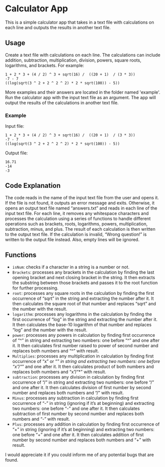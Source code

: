 # Calculator App
This is a simple calculator app that takes in a text file with calculations on each line and outputs the results in another text file.

## Usage
Create a text file with calculations on each line. The calculations can include addition, subtraction, multiplication, division, powers, square roots, logarithms, and brackets. For example:
```
1 + 2 * 3 + (4 / 2) ^ 3 + sqrt(16) /  ((20 + 1)  / (3 * 3))
-7 - 7
((log(sqrt(3 ^ 2 + 2 ^ 2 ^ 2) * 2 * sqrt(100)) - 5))
```
More examples and their answers are located in the folder named 'example'.
Run the calculator app with the input text file as an argument.
The app will output the results of the calculations in another text file.

### Example
Input file:
```
1 + 2 * 3 + (4 / 2) ^ 3 + sqrt(16) /  ((20 + 1)  / (3 * 3))
-7 - 7
((log(sqrt(3 ^ 2 + 2 ^ 2 ^ 2) * 2 * sqrt(100)) - 5))
```
Output file:
```
16.71
-14
-3
```

## Code Explanation
The code reads in the name of the input text file from the user and opens it. If the file is not found, it outputs an error message and exits. Otherwise, it opens an output text file named “answers.txt” and reads in each line of the input text file. For each line, it removes any whitespace characters and processes the calculation using a series of functions to handle different operations such as brackets, roots, logarithms, powers, multiplication, subtraction, minus, and plus. The result of each calculation is then written to the output text file. If the calculation is invalid, “Wrong question!” is written to the output file instead. Also, empty lines will be ignored.

## Functions
- `isNum`: checks if a character in a string is a number or not.
- `Brackets`: processes any brackets in the calculation by finding the last opening bracket and next closing bracket in the string. It then extracts the substring between those brackets and passes it to the root function for further processing.
- `root`: processes any square roots in the calculation by finding the first occurrence of “sqrt” in the string and extracting the number after it. It then calculates the square root of that number and replaces “sqrt” and the number with the result.
- `logarithm`: processes any logarithms in the calculation by finding the first occurrence of “log” in the string and extracting the number after it. It then calculates the base-10 logarithm of that number and replaces “log” and the number with the result.
- `power`: processes any powers in calculation by finding first occurrence of “^” in string and extracting two numbers: one before “^” and one after it. It then calculates first number raised to power of second number and replaces both numbers and “^” with result.
- `Multiplies`: processes any multiplication in calculation by finding first occurrence of “x” or “*” in string and extracting two numbers: one before “x”/“*” and one after it. It then calculates product of both numbers and replaces both numbers and “x”/“*” with result.
- `subtraction`: processes any division in calculation by finding first occurrence of “/” in string and extracting two numbers: one before “/” and one after it. It then calculates division of first number by second number and replaces both numbers and “/” with result.
- `Minus`: processes any subtraction in calculation by finding first occurrence of “-” in string (ignoring if it’s at beginning) and extracting two numbers: one before “-” and one after it. It then calculates subtraction of first number by second number and replaces both numbers and “-” with result.
- `Plus`: processes any addition in calculation by finding first occurrence of “+” in string (ignoring if it’s at beginning) and extracting two numbers: one before “+” and one after it. It then calculates addition of first number by second number and replaces both numbers and “+” with result.

I would appreciate it if you could inform me of any potential bugs that are found.